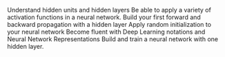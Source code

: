 Understand hidden units and hidden layers
Be able to apply a variety of activation functions in a neural network.
Build your first forward and backward propagation with a hidden layer
Apply random initialization to your neural network
Become fluent with Deep Learning notations and Neural Network Representations
Build and train a neural network with one hidden layer.
